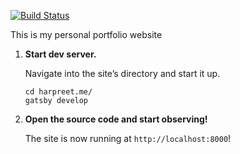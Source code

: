 [![Build Status](https://travis-ci.org/userHarpreet/userHarpreet.github.io.svg?branch=master)](https://travis-ci.org/userHarpreet/userHarpreet.github.io)

This is my personal portfolio website

1.  **Start dev server.**

    Navigate into the site’s directory and start it up.

    ```shell
    cd harpreet.me/
    gatsby develop
    ```

2.  **Open the source code and start observing!**

    The site is now running at `http://localhost:8000`!
